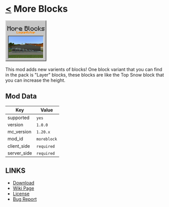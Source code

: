 # [<](../README.md) More Blocks

![alt](icon.png)

This mod adds new varients of blocks! One block variant that you can find in the pack is "Layer" blocks, these blocks are like the Top Snow block that you can increase the height.

## Mod Data

| Key         | Value       |
|-------------|-------------|
| supported   | `yes`       |
| version     | `1.0.0`     |
| mc_version  | `1.20.x`    |
| mod_id      | `moreblock` |
| client_side | `required`  |
| server_side | `required`  |

## LINKS
- [Download](https://curseforge.com/minecraft/mc-mods/more-block-fabric)
- [Wiki Page](https://github.com/legopitstop/Fabric/wiki/More_Blocks)
- [License](https://legopitstop.weebly.com/license.html)
- [Bug Report](https://github.com/legopitstop/Fabric/issues)